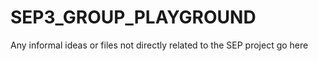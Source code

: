 # SEP3_GROUP_PLAYGROUND
Any informal ideas or files not directly related to the SEP project go here
